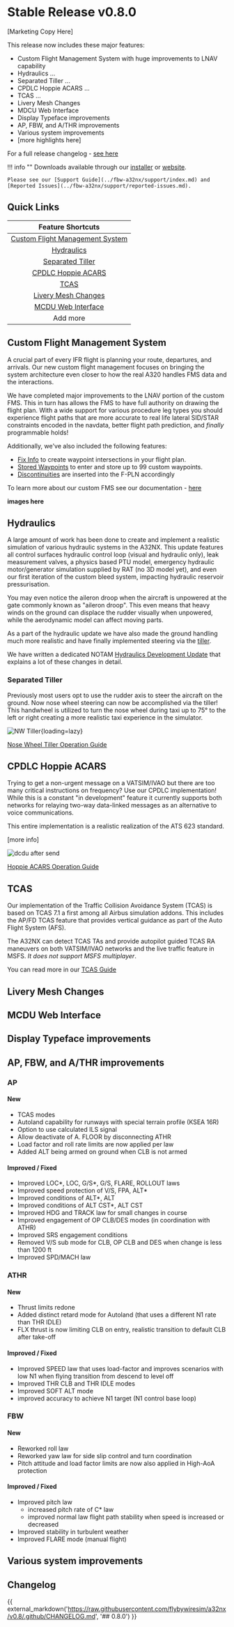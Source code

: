 # Stable Release v0.8.0

<link rel="stylesheet" href="../../stylesheets/toc-tables.css">

[Marketing Copy Here]

This release now includes these major features:

- Custom Flight Management System with huge improvements to LNAV capability
- Hydraulics ...
- Separated Tiller ...
- CPDLC Hoppie ACARS ...
- TCAS ...
- Livery Mesh Changes
- MDCU Web Interface
- Display Typeface improvements
- AP, FBW, and A/THR improvements
- Various system improvements
- [more highlights here]

For a full release changelog - [see here](#changelog)

!!! info ""
    Downloads available through our [installer](../fbw-a32nx/installation.md) or [website](https://flybywiresim.com/a32nx/#download).

    Please see our [Support Guide](../fbw-a32nx/support/index.md) and [Reported Issues](../fbw-a32nx/support/reported-issues.md).

## Quick Links

|                          Feature Shortcuts                          |
|:-------------------------------------------------------------------:|
| [Custom Flight Management System](#custom-flight-management-system) |
|                      [Hydraulics](#hydraulics)                      |
|                [Separated Tiller](#separated-tiller)                |
|              [CPDLC Hoppie ACARS](#cpdlc-hoppie-acars)              |
|                            [TCAS](#tcas)                            |
|             [Livery Mesh Changes](#livery-mesh-changes)             |
|              [MCDU Web Interface](#mcdu-web-interface)              |
|                              Add more                               |



## Custom Flight Management System

A crucial part of every IFR flight is planning your route, departures, and arrivals. Our new custom flight management focuses on bringing the system architecture even closer to 
how the real A320 handles FMS data and the interactions.

We have completed major improvements to the LNAV portion of the custom FMS. This in turn has allows the FMS to have full authority on drawing the flight plan. With a wide 
support for various procedure leg types you should experience flight paths that are more accurate to real life lateral SID/STAR constraints encoded in the navdata, better 
flight path prediction, and *finally* programmable holds!

Additionally, we've also included the following features:

- [Fix Info](#) to create waypoint intersections in your flight plan.
- [Stored Waypoints](#) to enter and store up to 99 custom waypoints.
- [Discontinuities](#) are inserted into the F-PLN accordingly

To learn more about our custom FMS see our documentation - [here](../fbw-a32nx/feature-guides/cFMS.md)

**images here**

## Hydraulics

A large amount of work has been done to create and implement a realistic simulation of various hydraulic systems in the A32NX. This update features all control surfaces hydraulic control loop (visual and hydraulic only), leak measurement valves, a physics based PTU model, emergency hydraulic motor/generator simulation supplied by RAT (no 3D model yet), and even our first iteration of the custom bleed system, impacting hydraulic reservoir pressurisation. 

You may even notice the aileron droop when the aircraft is unpowered at the gate commonly known as "aileron droop". This even means that heavy winds on the ground can displace the rudder visually when unpowered, while the aerodynamic model can affect moving parts.

As a part of the hydraulic update we have also made the ground handling much more realistic and have finally implemented steering via the [tiller](#separated-tiller).

We have written a dedicated NOTAM [Hydraulics Development Update](https://flybywiresim.com/notams/hydraulics-update-2022/) that explains a lot of these changes in detail.

### Separated Tiller

Previously most users opt to use the rudder axis to steer the aircraft on the ground. Now nose wheel steering can now be accomplished via the tiller! This handwheel is utilized to 
turn the nose wheel during taxi up to 75° to the left or right creating a more realistic taxi experience in the simulator.

![NW Tiller](../fbw-a32nx/assets/nw-tiller/side-console-handwheel.png){loading=lazy}

[Nose Wheel Tiller Operation Guide](../fbw-a32nx/feature-guides/nw-tiller.md)

## CPDLC Hoppie ACARS

Trying to get a non-urgent message on a VATSIM/IVAO but there are too many critical instructions on frequency? Use our CPDLC implementation! While this is a constant "in 
development" feature it currently supports both networks for relaying two-way data-linked messages as an alternative to voice communications. 

This entire implementation is a realistic realization of the ATS 623 standard.

[more info]

![dcdu after send](../fbw-a32nx/assets/feature-guides/hoppie/dcdu-dcl-after-send.png)

[Hoppie ACARS Operation Guide](../fbw-a32nx/feature-guides/hoppie.md)

## TCAS

Our implementation of the Traffic Collision Avoidance System (TCAS) is based on TCAS 7.1 a first among all Airbus simulation addons. This includes the AP/FD TCAS feature that 
provides vertical guidance as part of the Auto Flight System (AFS).

The A32NX can detect TCAS TAs and provide autopilot guided TCAS RA maneuvers on both VATSIM/IVAO networks and the live traffic feature in MSFS. *It does not support MSFS 
multiplayer*.

You can read more in our [TCAS Guide](../pilots-corner/advanced-guides/flight-guidance/tcas.md)

## Livery Mesh Changes

## MCDU Web Interface

## Display Typeface improvements

## AP, FBW, and A/THR improvements

### AP

#### New
- TCAS modes
- Autoland capability for runways with special terrain profile (KSEA 16R)
- Option to use calculated ILS signal
- Allow deactivate of A. FLOOR by disconnecting ATHR
- Load factor and roll rate limits are now applied per law
- Added ALT being armed on ground when CLB is not armed

#### Improved / Fixed
- Improved LOC*, LOC, G/S*, G/S, FLARE, ROLLOUT laws
- Improved speed protection of V/S, FPA, ALT*
- Improved conditions of ALT*, ALT
- Improved conditions of ALT CST*, ALT CST
- Improved HDG and TRACK law for small changes in course
- Improved engagement of OP CLB/DES modes (in coordination with ATHR)
- Improved SRS engagement conditions
- Removed V/S sub mode for CLB, OP CLB and DES when change is less than 1200 ft
- Improved SPD/MACH law

### ATHR

#### New
- Thrust limits redone
- Added distinct retard mode for Autoland (that uses a different N1 rate than THR IDLE)
- FLX thrust is now limiting CLB on entry, realistic transition to default CLB after take-off

#### Improved / Fixed
- Improved SPEED law that uses load-factor and improves scenarios with low N1 when flying transition from descend to level off
- Improved THR CLB and THR IDLE modes
- Improved SOFT ALT mode
- improved accuracy to achieve N1 target (N1 control base loop)

### FBW

#### New
- Reworked roll law
- Reworked yaw law for side slip control and turn coordination
- Pitch attitude and load factor limits are now also applied in High-AoA protection

#### Improved / Fixed
- Improved pitch law
  - increased pitch rate of C* law
  - improved normal law flight path stability when speed is increased or decreased
- Improved stability in turbulent weather
- Improved FLARE mode (manual flight)

## Various system improvements

## Changelog

{{ external_markdown('https://raw.githubusercontent.com/flybywiresim/a32nx/v0.8/.github/CHANGELOG.md', '## 0.8.0') }}
